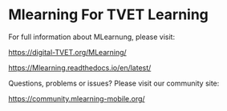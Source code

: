 Mlearning For TVET Learning
====================

For full information about MLearnung, please visit:

https://digital-TVET.org/MLearning/

https://Mlearning.readthedocs.io/en/latest/

Questions, problems or issues? Please visit our community site:

https://community.mlearning-mobile.org/

